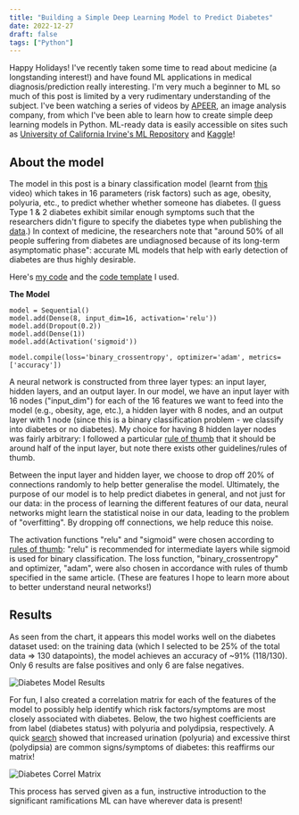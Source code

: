 ```yaml
---
title: "Building a Simple Deep Learning Model to Predict Diabetes"
date: 2022-12-27
draft: false
tags: ["Python"]
---
```

Happy Holidays! I've recently taken some time to read about medicine (a longstanding interest!) and have found ML applications in medical diagnosis/prediction really interesting. I'm very much a beginner to ML so much of this post is limited by a very rudimentary understanding of the subject. I've been watching a series of videos by [APEER](https://www.youtube.com/@apeer_micro5558), an image analysis company, from which I've been able to learn how to create simple deep learning models in Python. ML-ready data is easily accessible on sites such as [University of California Irvine's ML Repository](https://archive.ics.uci.edu/ml/datasets.php) and [Kaggle](https://www.kaggle.com/datasets)! 

## About the model

The model in this post is a binary classification model (learnt from [this]("https://www.youtube.com/watch?v=kbkLLPcyU-Q&t=2291s) video) which takes in 16 parameters (risk factors) such as age, obesity, polyuria, etc., to predict whether whether someone has diabetes. (I guess Type 1 & 2 diabetes exhibit similar enough symptoms such that the researchers didn't figure to specify the diabetes type when publishing the [data](https://www.kaggle.com/datasets/andrewmvd/early-diabetes-classification).) In context of medicine, the researchers note that "around 50% of all people suffering from diabetes are undiagnosed because of its long-term asymptomatic phase": accurate ML models that help with early detection of diabetes are thus highly desirable. 

Here's [my code](https://colab.research.google.com/drive/1UwWWSas1DOdTpgz8O7UV8QV98bdi2DDi?usp=sharing) and the [code template](https://colab.research.google.com/drive/1WEZxybgoxQz8Lmp_r6Zq6OHYdvwaz2Df?usp=sharing) I used.

**The Model**

    model = Sequential()
    model.add(Dense(8, input_dim=16, activation='relu')) 
    model.add(Dropout(0.2))
    model.add(Dense(1)) 
    model.add(Activation('sigmoid'))
     
    model.compile(loss='binary_crossentropy', optimizer='adam', metrics=['accuracy'])

A neural network is constructed from three layer types: an input layer, hidden layers, and an output layer. In our model, we have an input layer with 16 nodes ("input_dim") for each of the 16 features we want to feed into the model (e.g., obesity, age, etc.), a hidden layer with 8 nodes, and an output layer with 1 node (since this is a binary classification problem - we classify into diabetes or no diabetes). My choice for having 8 hidden layer nodes was fairly arbitrary: I followed a particular [rule of thumb](https://towardsdatascience.com/17-rules-of-thumb-for-building-a-neural-network-93356f9930af) that it should be around half of the input layer, but note there exists other guidelines/rules of thumb. 

Between the input layer and hidden layer, we choose to drop off 20% of connections randomly to help better generalise the model. Ultimately, the purpose of our model is to help predict diabetes in general, and not just for our data: in the process of learning the different features of our data, neural networks might learn the statistical noise in our data, leading to the problem of "overfitting". By dropping off connections, we help reduce this noise.

The activation functions "relu" and "sigmoid" were chosen according to [rules of thumb](https://towardsdatascience.com/17-rules-of-thumb-for-building-a-neural-network-93356f9930af): "relu" is recommended for intermediate layers while sigmoid is used for binary classification. The loss function, "binary_crossentropy" and optimizer, "adam", were also chosen in accordance with rules of thumb specified in the same article. (These are features I hope to learn more about to better understand neural networks!)

## Results
As seen from the chart, it appears this model works well on the diabetes dataset used: on the training data (which I selected to be 25% of the total data => 130 datapoints), the model achieves an accuracy of ~91% (118/130). Only 6 results are false positives and only 6 are false negatives.

![Diabetes Model Results](/diabetes-model-results.png)

For fun, I also created a correlation matrix for each of the features of the model to possibly help identify which risk factors/symptoms are most closely associated with diabetes. Below, the two highest coefficients are from label (diabetes status) with polyuria and polydipsia, respectively. A quick [search](https://www.mayoclinic.org/diseases-conditions/diabetes/in-depth/diabetes-symptoms/art-20044248#:~:text=Excessive%20thirst%20and%20increased%20urination%20are%20common%20diabetes%20signs%20and,and%20absorb%20the%20excess%20glucose.) showed that increased urination (polyuria) and excessive thirst (polydipsia) are common signs/symptoms of diabetes: this reaffirms our matrix!

![Diabetes Correl Matrix](/diabetes-correl-matrix.png)

This process has served given as a fun, instructive introduction to the significant ramifications ML can have wherever data is present!

